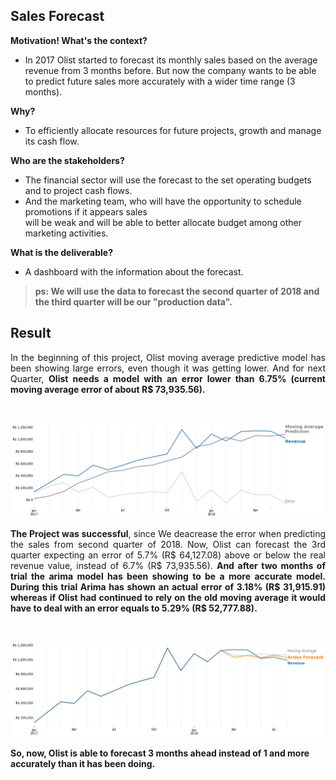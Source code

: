 ## Sales Forecast

**Motivation! What's the context?**
- In 2017 Olist started to forecast its monthly sales based on the average revenue from 3 months before. But now the company
  wants to be able to predict future sales more accurately with a wider time range (3 months).

**Why?**
- To efficiently allocate resources for future projects, growth and manage its cash flow. 

**Who are the stakeholders?**
- The financial sector will use the forecast to the set operating budgets and to project cash flows.
- And the marketing team, who will have the opportunity to schedule promotions if it appears sales <br>
will be weak and will be able to better allocate budget among other marketing activities.

**What is the deliverable?**
- A dashboard with the information about the forecast.


> **ps: We will use the data to forecast the second quarter of 2018 and the third quarter will be our "production data".**

## Result

<p align="justify">
In the beginning of this project, Olist moving average predictive model has been showing large errors,
even though it was getting lower. And for next Quarter, <strong>Olist needs a model with an error lower than 6.75%
(current moving average error of about R$ 73,935.56).</strong>
</p>

<br>

<p align="center">
    <img src="images/moving_average_baseline.png" width="850"/>
</p>

<p align="justify">
<strong> The Project was successful</strong>, since We deacrease the error when predicting the sales from second quarter of 2018.
Now, Olist can forecast the 3rd quarter expecting an error of 5.7% (R$ 64,127.08) above or below the real revenue value, 
instead of 6.7% (R$ 73,935.56). <strong>And after two months of trial the arima model has been showing to be a more accurate model. During this
trial Arima has shown an actual error of 3.18% (R$ 31,915.91) whereas if Olist had continued to rely on the old moving average it would have to deal
with an error equals to 5.29% (R$ 52,777.88).</strong>

</p>

<br>

<p align="center">
    <img src="images/arima_vs_moving_average.png" width="850"/>
</p>

**So, now, Olist is able to forecast 3 months ahead instead of 1 and more accurately than it has been doing.**
